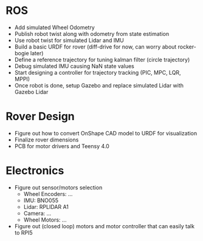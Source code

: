 # ROS
- Add simulated Wheel Odometry
- Publish robot twist along with odometry from state estimation
- Use robot twist for simulated Lidar and IMU
- Build a basic URDF for rover (diff-drive for now, can worry about rocker-bogie later)
- Define a reference trajectory for tuning kalman filter (circle trajectory)
- Debug simulated IMU causing NaN state values
- Start designing a controller for trajectory tracking (PIC, MPC, LQR, MPPI)
- Once robot is done, setup Gazebo and replace simulated Lidar with Gazebo Lidar

# Rover Design
- Figure out how to convert OnShape CAD model to URDF for visualization
- Finalize rover dimensions
- PCB for motor drivers and Teensy 4.0

# Electronics
- Figure out sensor/motors selection
  - Wheel Encoders: ...
  - IMU: BNO055
  - Lidar: RPLIDAR A1
  - Camera: ...
  - Wheel Motors: ...
- Figure out (closed loop) motors and motor controller that can easily talk to RPI5
